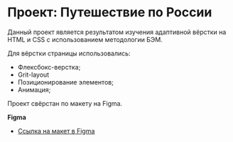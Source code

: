 # Проект: Путешествие по России

 Данный проект является результатом изучения адаптивной вёрстки на HTML и CSS с использованием методологии БЭМ.  

  Для вёрстки страницы использовались:  
  * Флексбокс-верстка;  
  * Grit-layout
  * Позиционирование элементов;  
  * Анимация;  
   
 Проект свёрстан по макету на Figma.

**Figma**

* [Ссылка на макет в Figma](https://www.figma.com/file/5S2WSbEFL6awjVWJ0NWL8Q/Sprint-3_-Russia-_-desktop-mobile?node-id=28503%3A0)